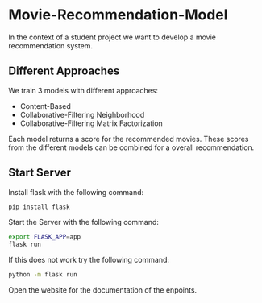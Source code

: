 # Movie-Recommendation-Model

In the context of a student project we want to develop a movie recommendation system.

## Different Approaches


We train 3 models with different approaches:
- Content-Based
- Collaborative-Filtering Neighborhood
- Collaborative-Filtering Matrix Factorization

Each model returns a score for the recommended movies. These scores from the different models can be combined for a overall recommendation.

## Start Server
Install flask with the following command:

```bash
pip install flask  
```

Start the Server with the following command:
```bash
export FLASK_APP=app
flask run
```
If this does not work try the following command:
```bash
python -m flask run
```

Open the website for the documentation of the enpoints.